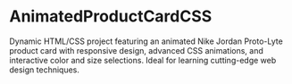 # AnimatedProductCardCSS
Dynamic HTML/CSS project featuring an animated Nike Jordan Proto-Lyte product card with responsive design, advanced CSS animations, and interactive color and size selections. Ideal for learning cutting-edge web design techniques.
